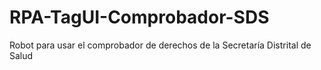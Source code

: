 # RPA-TagUI-Comprobador-SDS
Robot para usar el comprobador de derechos de la Secretaría Distrital de Salud
